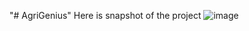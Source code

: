 "# AgriGenius" 
Here is snapshot of the project
![image](https://github.com/user-attachments/assets/b84660c7-94f1-4740-84b1-6823a7d8ba2b)

